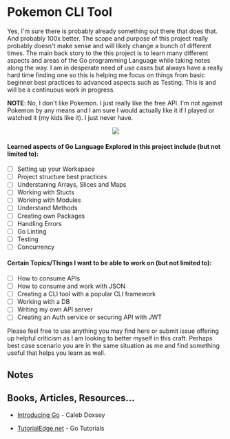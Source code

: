 # Pokemon CLI Tool
Yes, I'm sure there is probably already something out there that does that. And probably 100x better. The scope and purpose of this project really probably doesn't make sense and will likely change a bunch of different times. The main back story to the this project is to learn many different aspects and areas of the Go programming Language while taking notes along the way. I am in desperate need of use cases but always have a really hard time finding one so this is helping me focus on things from basic beginner best practices to advanced aspects such as Testing. This is and will be a continuous work in progress.

**NOTE**: No, I don't like Pokemon. I just really like the free API. I'm not against Pokemon by any means and I am sure I would actually like it if I played or watched it (my kids like it). I just never have.

<p align="center">
  <img  src="https://raw.githubusercontent.com/golang-samples/gopher-vector/master/gopher-front.png">
</p>

#### Learned aspects of Go Language Explored in this project include (but not limited to):

- [ ] Setting up your Workspace
- [ ] Project structure best practices
- [ ] Understaning Arrays, Slices and Maps
- [ ] Working with Stucts
- [ ] Working with Modules
- [ ] Understand Methods
- [ ] Creating own Packages
- [ ] Handling Errors
- [ ] Go Linting
- [ ] Testing
- [ ] Concurrency 

#### Certain Topics/Things I want to be able to work on (but not limited to):

- [ ] How to consume APIs
- [ ] How to consume and work with JSON
- [ ] Creating a CLI tool with a popular CLI framework
- [ ] Working with a DB
- [ ] Writing my own API server
- [ ] Creating an Auth service or securing API with JWT

Please feel free to use anything you may find here or submit issue offering up helpful criticism as I am looking to better myself in this craft. Perhaps best case scenario you are in the same situation as me and find something useful that helps you learn as well. 

## Notes

## Books, Articles, Resources...

- [Introducing Go](https://www.amazon.com/Introducing-Go-Reliable-Scalable-Programs/dp/1491941952/ref=sr_1_1?keywords=introducing+go&qid=1583785825&sr=8-1) - Caleb Doxsey

- [TutorialEdge.net](https://tutorialedge.net/course/golang/) - Go Tutorials